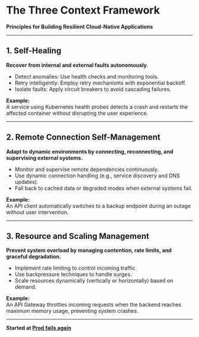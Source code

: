 
# The Three Context Framework

**Principles for Building Resilient Cloud-Native Applications**

---

## 1. Self-Healing

**Recover from internal and external faults autonomously.**

- Detect anomalies: Use health checks and monitoring tools.
- Retry intelligently: Employ retry mechanisms with exponential backoff.
- Isolate faults: Apply circuit breakers to avoid cascading failures.

**Example:**  
A service using Kubernetes health probes detects a crash and restarts the affected container without disrupting the user experience.

---

## 2. Remote Connection Self-Management

**Adapt to dynamic environments by connecting, reconnecting, and supervising external systems.**

- Monitor and supervise remote dependencies continuously.
- Use dynamic connection handling (e.g., service discovery and DNS updates).
- Fall back to cached data or degraded modes when external systems fail.

**Example:**  
An API client automatically switches to a backup endpoint during an outage without user intervention.

---

## 3. Resource and Scaling Management

**Prevent system overload by managing contention, rate limits, and graceful degradation.**

- Implement rate limiting to control incoming traffic.
- Use backpressure techniques to handle surges.
- Scale resources dynamically (vertically or horizontally) based on demand.

**Example:**  
An API Gateway throttles incoming requests when the backend reaches maximum memory usage, preventing system crashes.

---

**Started at [Prod fails again](https://12factor.net)**
